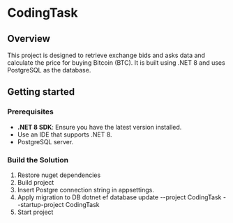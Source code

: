 # CodingTask

## Overview
This project is designed to retrieve exchange bids and asks data and calculate the price for buying Bitcoin (BTC). It is built using .NET 8 and uses PostgreSQL as the database.

## Getting started

### Prerequisites
- **.NET 8 SDK**: Ensure you have the latest version installed.
- Use an IDE that supports .NET 8.
- PostgreSQL server.

### Build the Solution
1. Restore nuget dependencies
2. Build project
3. Insert Postgre connection string in appsettings.
4. Apply migration to DB
  dotnet ef database update --project CodingTask --startup-project CodingTask
5. Start project
